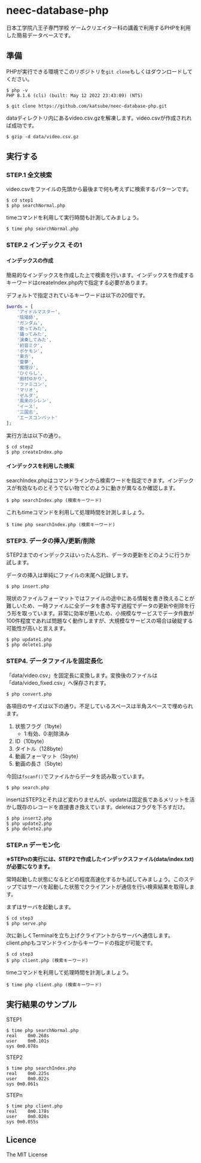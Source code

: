 # neec-database-php
日本工学院八王子専門学校 ゲームクリエイター科の講義で利用するPHPを利用した簡易データベースです。

## 準備
PHPが実行できる環境でこのリポジトリを`git clone`もしくはダウンロードしてください。
```shellsession
$ php -v
PHP 8.1.6 (cli) (built: May 12 2022 23:43:09) (NTS)

$ git clone https://github.com/katsube/neec-database-php.git
```

dataディレクトリ内にあるvideo.csv.gzを解凍します。video.csvが作成されれば成功です。
```shellsession
$ gzip -d data/video.csv.gz
```

## 実行する
### STEP.1 全文検索
video.csvをファイルの先頭から最後まで何も考えずに検索するパターンです。
```shellsession
$ cd step1
$ php searchNormal.php
```

timeコマンドを利用して実行時間も計測してみましょう。
```shellsession
$ time php searchNormal.php
```

### STEP.2 インデックス その1
#### インデックスの作成
簡易的なインデックスを作成した上で検索を行います。インデックスを作成するキーワードはcreateIndex.php内で指定する必要があります。

デフォルトで指定されているキーワードは以下の20個です。
```php
$words = [
	'アイドルマスター',
	'陰陽師',
	'ガンダム',
	'歌ってみた',
	'踊ってみた',
	'演奏してみた',
	'初音ミク',
	'ポケモン',
	'東方',
	'霊夢',
	'魔理沙',
	'ひぐらし',
	'田村ゆかり',
	'ファミコン',
	'マリオ',
	'ゼルダ',
	'風来のシレン',
	'イース',
	'三国志',
	'エースコンバット'
];
```

実行方法は以下の通り。
```shellsession
$ cd step2
$ php createIndex.php
```


#### インデックスを利用した検索
searchIndex.phpはコマンドラインから検索ワードを指定できます。インデックスが有効なものとそうでない物でどのように動きが異なるか確認します。
```shellsession
$ php searchIndex.php (検索キーワード)
```

これもtimeコマンドを利用して処理時間を計測しましょう。
```shellsession
$ time php searchIndex.php (検索キーワード)
```

### STEP3. データの挿入/更新/削除
STEP2までのインデックスはいったん忘れ、データの更新をどのように行うか試します。

データの挿入は単純にファイルの末尾へ記録します。
```shellsession
$ php insert.php
```

現状のファイルフォーマットではファイルの途中にある情報を書き換えることが難しいため、一時ファイルに全データを書き写す過程でデータの更新や削除を行う形を取っています。非常に効率が悪いため、小規模なサービスでデータ件数が100件程度であれば問題なく動作しますが、大規模なサービスの場合は破綻する可能性が高いと言えます。
```shellsession
$ php update1.php
$ php delete1.php
```

### STEP4. データファイルを固定長化
「data/video.csv」を固定長に変換します。変換後のファイルは「data/video_fixed.csv」へ保存されます。
```shellsession
$ php convert.php
```

各項目のサイズは以下の通り。不足しているスペースは半角スペースで埋められます。

1. 状態フラグ（1byte）
    * 1:有効、0:削除済み
1. ID（10byte）
1. タイトル（128byte）
1. 動画フォーマット（5byte）
1. 動画の長さ（5byte）

今回は`fscanf()`でファイルからデータを読み取っています。
```shellsession
$ php search.php
```

insertはSTEP3とそれほど変わりませんが、updateは固定長であるメリットを活かし既存のレコードを直接書き換えています。deleteはフラグを下ろすだけ。
```shellsession
$ php insert2.php
$ php update2.php
$ php delete2.php
```


### STEP.n デーモン化
**※STEPnの実行には、STEP2で作成したインデックスファイル(data/index.txt)が必要になります。**

常時起動した状態になるとどの程度高速化するかも試してみましょう。このステップではサーバを起動した状態でクライアントが通信を行い検索結果を取得します。

まずはサーバを起動します。
```shellsession
$ cd step3
$ php serve.php
```

次に新しくTerminalを立ち上げクライアントからサーバへ通信します。client.phpもコマンドラインからキーワードの指定が可能です。
```shellsession
$ cd step3
$ php client.php (検索キーワード)
```

timeコマンドを利用して処理時間を計測しましょう。
```shellsession
$ time php client.php (検索キーワード)
```

## 実行結果のサンプル
STEP1
```shellsession
$ time php searchNormal.php
real	0m0.268s
user	0m0.101s
sys	0m0.078s
```

STEP2
```shellsession
$ time php searchIndex.php
real	0m0.225s
user	0m0.022s
sys	0m0.061s
```

STEPn
```shellsession
$ time php client.php
real	0m0.178s
user	0m0.020s
sys	0m0.055s
```

## Licence
The MIT License